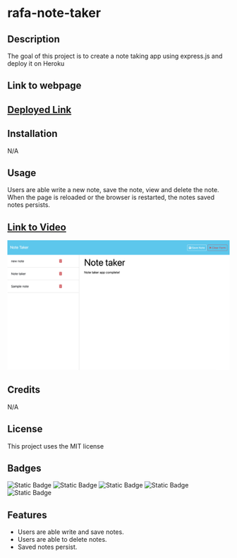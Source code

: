 # rafa-note-taker

## Description

The goal of this project is to create a note taking app using express.js and deploy it on Heroku


## Link to webpage
## [Deployed Link](https://evening-eyrie-64645-b23350506230.herokuapp.com/)

## Installation

N/A

## Usage

Users are able write a new note, save the note, view and delete the note. When the page is reloaded or the browser is restarted,
the notes saved notes persists.


## [Link to Video](https://drive.google.com/file/d/109Gwf0TvTjM3tbAyjoT9wbWKOPMP3XIK/view)

![screenshot of note taker](./Assets/1.png)

## Credits

N/A

## License

This project uses the MIT license

## Badges

![Static Badge](https://img.shields.io/badge/JavaScript-green)
![Static Badge](https://img.shields.io/badge/Express.js-blue)
![Static Badge](https://img.shields.io/badge/HTML-orange)
![Static Badge](https://img.shields.io/badge/CSS-purple)
![Static Badge](https://img.shields.io/badge/Heroku-red)
## Features

- Users are able write and save notes.
- Users are able to delete notes.
- Saved notes persist.
